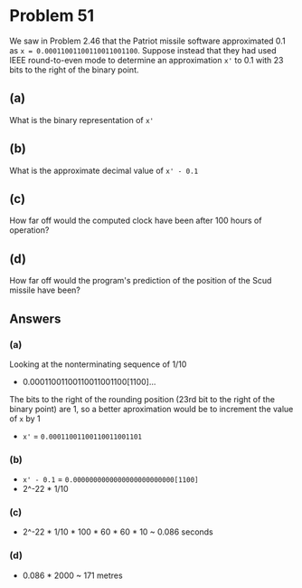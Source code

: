 # Problem 51

We saw in Problem 2.46 that the Patriot missile software approximated 0.1 as
`x = 0.00011001100110011001100`. Suppose instead that they had used IEEE
round-to-even mode to determine an approximation `x'` to 0.1 with 23 bits to the right of
the binary point.

## (a)

What is the binary representation of `x'`

## (b)

What is the approximate decimal value of `x' - 0.1`

## (c)

How far off would the computed clock have been after 100 hours of operation?

## (d)

How far off would the program's prediction of the position of the Scud
missile have been?

## Answers

### (a)

Looking at the nonterminating sequence of 1/10

- 0.00011001100110011001100[1100]...

The bits to the right of the rounding position (23rd bit to the right of the binary point)
are 1, so a better aproximation would be to increment the value of `x` by 1

- `x'` = `0.00011001100110011001101`

### (b)

- `x' - 0.1` = `0.0000000000000000000000000[1100]`
- 2^-22 \* 1/10

### (c)

- 2^-22 \* 1/10 \* 100 \* 60 \* 60 \* 10 ~ 0.086 seconds

### (d)

- 0.086 \* 2000 ~ 171 metres
